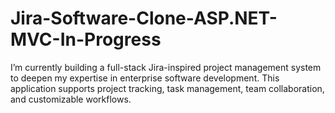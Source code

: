 # Jira-Software-Clone-ASP.NET-MVC-In-Progress
I’m currently building a full-stack Jira-inspired project management system to deepen my expertise in enterprise software development. This application supports project tracking, task management, team collaboration, and customizable workflows.
